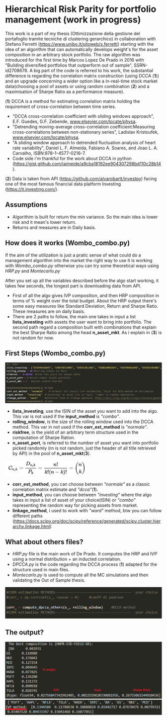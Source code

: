 # Hierarchical Risk Parity for portfolio management (work in progress)
This work is a part of my thesis (Ottimizzazione della gestione del portafoglio tramite tecniche di clustering gerarchico) in collaboration with Stefano Ferretti (https://www.unibo.it/sitoweb/s.ferretti) starting with the idea of an algorithm that can automatically develops weight's for the asset composition in an arbitrary stock portfolio. The raw algorithm was introduced for the first time by Marcos Lopez De Prado in 2016 with "Building diversified portfolios that outperform out of sample", SSRN-id2708678. A big part of the code is referred to his work, the substantial difference is regarding the correlation matrix construction (using DCCA (__1__)) and an upgrade concerning a wider option like a in-real-time stock market data(choosing a pool of assets or using random combination (__2__) and a maximisation of Sharpe Ratio as a performance measure). 

(__1__) DCCA is a method for estimating correlation matrix holding the requirement of cross-correlation between time series.
* "DCCA cross-correlation coefficient with sliding windows approach", E.F. Guedes, G.F. Zebende, www.elsevier.com/locate/physa.
* "Detrending moving-average cross-correlation coefficient:Measuring cross-correlations between non-stationary series", Ladislav Kristoufek, www.elsevier.com/locate/physa.
* "A sliding window approach to detrended fluctuation analysis of heart rate variability", Daniel L. F. Almeida, Fabiano A. Soares, and Joao L. A. Carvalho, ISBN:978-1-4577-0216-7.
* Code side i'm thankful for the work about DCCA in python (https://gist.github.com/jaimeide/a9cba18192ee904307298bd110c28b14).

(__2__) Data is taken from API (https://github.com/alvarobartt/investpy) facing one of the most famous financial data platform Investing (https://it.investing.com/).

## Assumptions
* Algorithim is built for return the min variance. So the main idea is lower risk and it mean's lower return.
* Returns and measures are in Daily basis.

## How does it works (Wombo_combo.py)
If the aim of the utilization is just a pratic sense of what could do a management algorithm into the market the right way to use it is working with _Wombo_combo.py_ otherwise you can try some theoretical ways using _HRP.py_ and _Montecarlo.py_

After you set up all the variables described before the algo start working, it takes few seconds, the longest part is downloading data from API.
* First of all the algo gives IVP composition, and then HRP composition in terms of % weight over the total budget. About the HRP output there's some easy measures like Standard Deviation, Return and Sharpe Ratio. These measures are on daily basis.
* There are 2 paths to follow, the main one takes in input a list __lista_investing__ with assets the user want to bring into portfolio. The second path regard a composition built with combinations that explain the best Sharpe Ratio among the head __n_asset_mkt__. As i explain in (__3__) is not random for now.

## First Steps (Wombo_combo.py)

![Inputs](/Input_vars.png)

* __lista_investing__, use the ISIN of the asset you want to add into the algo. This var is not used if the __input_method__ is _"combo"_.
* __rolling_window__, is the size of the rolling window used into the DCCA method. This var in not used if the __corr_est_method__ is _"normale"_.
* __riskfree__, is the yield of an arbitrary term structure used in the computation of Sharpe Ration.
* __n_asset_port__, is referred to the number of asset you want into portfolio picked randomly (rn is not random, just the header of all title retrieved by API) in the pool of __n_asset_mkt__(__3__).

![Combinations](/Combination.png)

* __corr_est_method__, you can choose between _"normale"_ as a classic correlation matrix estimate and _"dcca"_(__1__).
* __input_method__, you can choose between _"investing"_ where the algo takes in input a list of asset of your choice(ISIN) or _"combo"_ representing the random way for picking assets from market.
* __linkage_method__, i used to work with _"ward"_ method, btw you can follow different paths (https://docs.scipy.org/doc/scipy/reference/generated/scipy.cluster.hierarchy.linkage.html)

## What about others files?
* _HRP.py_ file is the main work of De Prado. It computes the HRP and IVP using a normal distribution + an inducted correlation.
* _DPCCA.py_ is the code regarding the DCCA process (__1__) adapted for the structure used in main files.
* _Montecarlo.py_ is used to compute all the MC simulations and then validating the Out of Sample thesis.

![Montecarlo_method](/Montecarlo_method.png)

## The output?

![HRP_out](/HRP_output.png)
![IVP_out](/IVP_output.png)

